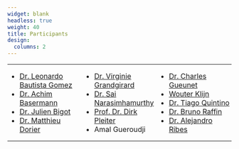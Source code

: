 ```yaml
---
widget: blank
headless: true
weight: 40
title: Participants
design:
  columns: 2
---
```


<table style="overflow:hidden;width:100%"><tr style="overflow:hidden;width:100%">
<td style="background-color:inherit;width:33%;margin:0;border:0;padding:0">

* [Dr. Leonardo Bautista Gomez](author/leonardo-bautista-gomez)
* [Dr. Achim Basermann](author/achim-basermann)
* [Dr. Julien Bigot](author/julien-bigot)
* [Dr. Matthieu Dorier](author/matthieu-dorier)

</td><td style="background-color:inherit;width:33%;margin:0;border:0;padding:0">

* [Dr. Virginie Grandgirard](author/virginie-grandgirard)
* [Dr. Sai Narasimhamurthy](author/sai-narasimhamurthy)
* [Prof. Dr. Dirk Pleiter](author/dirk-pleiter)
* Amal Gueroudji

</td><td style="background-color:inherit;width:33%;margin:0;border:0;padding:0">

* [Dr. Charles Gueunet](author/charles-gueunet)
* [Wouter Klijn](author/wouter-klijn)
* [Dr. Tiago Quintino](author/tiago-quintino)
* [Dr. Bruno Raffin](author/bruno-raffin)
* [Dr. Alejandro Ribes](author/alejandro-ribes)

</td>
</tr></table>
